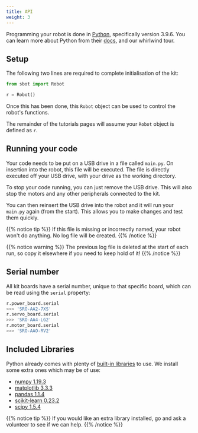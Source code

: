 ```yaml
---
title: API
weight: 3
---
```


Programming your robot is done in [Python](https://www.python.org/),
specifically version 3.9.6. You can learn more about Python from their
[docs](https://docs.python.org/3/), and our whirlwind tour.

## Setup

The following two lines are required to complete initialisation of the
kit:

``` python
from sbot import Robot

r = Robot()
```

Once this has been done, this `Robot` object can be used to control the
robot's functions.

The remainder of the tutorials pages will assume your `Robot` object is
defined as `r`.

## Running your code

Your code needs to be put on a USB drive in a file called `main.py`. On
insertion into the robot, this file will be executed. The file is
directly executed off your USB drive, with your drive as the working
directory.

To stop your code running, you can just remove the USB drive. This will
also stop the motors and any other peripherals connected to the kit.

You can then reinsert the USB drive into the robot and it will run your
`main.py` again (from the start). This allows you to make changes and
test them quickly.

{{% notice tip %}}
If this file is missing or incorrectly named, your robot won't do
anything. No log file will be created.
{{% /notice %}}

{{% notice warning %}}
The previous log file is deleted at the start of each run, so copy it
elsewhere if you need to keep hold of it!
{{% /notice %}}

## Serial number

All kit boards have a serial number, unique to that specific board,
which can be read using the `serial` property:

``` python
r.power_board.serial
>>> 'SRO-AA2-7XS'
r.servo_board.serial
>>> 'SRO-AA4-LG2'
r.motor_board.serial
>>> 'SRO-AAO-RV2'
```

## Included Libraries

Python already comes with plenty of [built-in
libraries](https://docs.python.org/3.9/py-modindex.html) to use. We
install some extra ones which may be of use:

- [numpy 1.19.3](https://pypi.org/project/numpy/1.19.3/)
- [matplotlib 3.3.3](https://pypi.org/project/matplotlib/3.3.3/)
- [pandas 1.1.4](https://pypi.org/project/pandas/1.1.4/)
- [scikit-learn 0.23.2](https://pypi.org/project/scikit-learn/0.23.2/)
- [scipy 1.5.4](https://pypi.org/project/scipy/1.5.4/)


{{% notice tip %}}
If you would like an extra library installed, go and ask a volunteer to
see if we can help.
{{% /notice %}}
